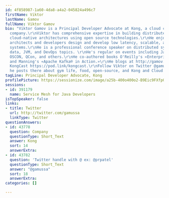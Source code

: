 ```yaml
---
id: 4f858987-1a60-4da8-a4a2-045824a496c7
firstName: Viktor
lastName: Gamov
fullName: Viktor Gamov
bio: "Viktor Gamov is a Principal Developer Advocate at Kong, a cloud connectivity
  company.\r\nViktor has comprehensive expertise in building distributed systems and
  cloud-native architectures using open source technologies.\r\nHe enjoys helping
  architects and developers design and develop low latency, scalable, and highly available
  systems.\r\nHe is a professional conference speaker on distributed systems, streaming
  data, JVM, and DevOps topics. \r\nHe's regular on events including JavaOne, Devoxx,
  OSCON, QCon, and others.\r\nHe co-authored books O'Reilly's «Enterprise Web Development»
  and Manning's «Apache Kafka® in Action.»\r\nHe blogs at http://gamov.io and co-hosts
  KongCast https://pod.link/kongcast.\r\nFollow Viktor on Twitter @gamussa, where
  he posts there about gym life, food, open-source, and Kong and Cloud."
tagLine: Principal Developer Advocate, Kong
profilePicture: https://sessionize.com/image/a25b-400o400o2-B9Eic9FXfpQuhaJxDTpcUp.jpg
sessions:
- id: 391179
  name: Service Mesh for Java Developers
isTopSpeaker: false
links:
- title: Twitter
  url: http://twitter.com/gamussa
  linkType: Twitter
questionAnswers:
- id: 43778
  question: Company
  questionType: Short_Text
  answer: Kong
  sort: 14
  answerExtra: 
- id: 43782
  question: 'Twitter handle with @ ex: @prpatel'
  questionType: Short_Text
  answer: "@gamussa"
  sort: 18
  answerExtra: 
categories: []

---
```


